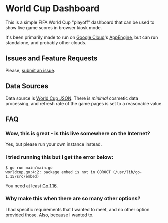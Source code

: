 # World Cup Dashboard

This is a simple FIFA World Cup "playoff" dashboard that can be used to show live game scores in browser kiosk mode. 

It's been primarily made to run on [Google Cloud](https://cloud.google.com/)'s [AppEngine](https://cloud.google.com/appengine), but
can run standalone, and probably other clouds.

## Issues and Feature Requests

Please, [submit an issue](https://github.com/icemarkom/worldcup/issues/new).

## Data Sources

Data source is [World Cup JSON](https://worldcupjson.net/). There is *minimal* cosmetic data processing, and refresh rate of the
game pages is set to a reasonable value.

## FAQ

### Wow, this is great - is this live somewhere on the Internet?

Yes, but please run your own instance instead.

### I tried running this but I get the error below:

```shell
$ go run main/main.go
worldcup.go:4:2: package embed is not in GOROOT (/usr/lib/go-1.15/src/embed)
```

You need at least [Go 1.16](https://go.dev/doc/go1.16#library-embed).

### Why make this when there are so many other options?

I had specific requirements that I wanted to meet, and no other option provided those. Also, because I wanted to.

